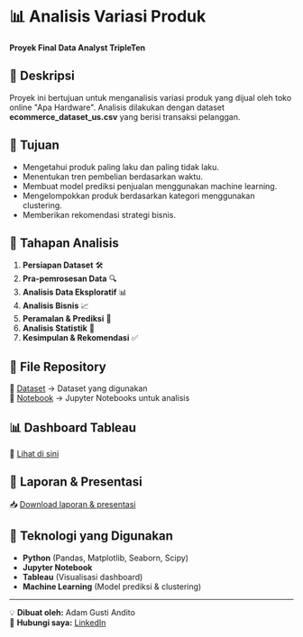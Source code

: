# 📊 Analisis Variasi Produk
**Proyek Final Data Analyst TripleTen**

## 📌 Deskripsi
Proyek ini bertujuan untuk menganalisis variasi produk yang dijual oleh toko online "Apa Hardware". Analisis dilakukan dengan dataset **ecommerce_dataset_us.csv** yang berisi transaksi pelanggan.

## 🎯 Tujuan
- Mengetahui produk paling laku dan paling tidak laku.
- Menentukan tren pembelian berdasarkan waktu.
- Membuat model prediksi penjualan menggunakan machine learning.
- Mengelompokkan produk berdasarkan kategori menggunakan clustering.
- Memberikan rekomendasi strategi bisnis.

## 🔄 Tahapan Analisis
1. **Persiapan Dataset** 🛠️
2. **Pra-pemrosesan Data** 🔍
3. **Analisis Data Eksploratif** 📊
4. **Analisis Bisnis** 📈
5. **Peramalan & Prediksi** 🔮
6. **Analisis Statistik** 📑
7. **Kesimpulan & Rekomendasi** ✅

## 📂 File Repository
📁 [Dataset](https://github.com/AdamGustiAndito/Product-Analysis-Variation/blob/main/ecommerce_dataset_us.zip) → Dataset yang digunakan  
📁 [Notebook](https://github.com/AdamGustiAndito/Product-Analysis-Variation/blob/main/Final%20Project.ipynb) → Jupyter Notebooks untuk analisis 

## 📊 Dashboard Tableau
🔗 [Lihat di sini](https://public.tableau.com/views/ProductSalesDashboard_17101507392360/Dashboard1)

## 📄 Laporan & Presentasi
📥 [Download laporan & presentasi](https://drive.google.com/drive/folders/19he5sKB-ZCyBpyJ_aicWVbkoTctCwcn6?usp=sharing)

## 📌 Teknologi yang Digunakan
- **Python** (Pandas, Matplotlib, Seaborn, Scipy)
- **Jupyter Notebook**
- **Tableau** (Visualisasi dashboard)
- **Machine Learning** (Model prediksi & clustering)

---
💡 **Dibuat oleh:** Adam Gusti Andito  
📧 **Hubungi saya:** [LinkedIn](https://www.linkedin.com/in/adam-gusti-andito-1b04721b0/)
